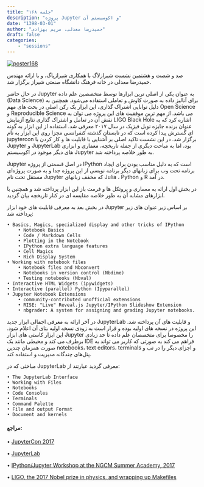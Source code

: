 ```yaml
---
title: "جلسه ۱۶۸"
description: "پروژه Jupyter و اکوسیستم آن"
date: "1398-03-01"
author: "حمیدرضا معدلی، مریم بهزادی"
draft: false
categories:
    - "sessions"
---
```

[![poster168](../../img/posters/poster168.jpg)](../../img/poster168.jpg)

صد و شصت و هشتمین نشست شیرازلاگ با همکاری شیرازپاگ، و با ارائه مهندس حمیدرضا معدلی در خانه فرهنگ دانشگاه صنعتی شیراز برگزار شد.

در حال حاضر Jupyter به عنوان یکی از اصلی ترین ابزارها توسط متخصصین علم داده (Data Science) برای آنالیز داده به صورت کاوش و تعاملی استفاده می‌شود. همچنین به دلیل توانایی اشتراک گذاری، این ابزار یک رکن اصلی در بحث های مهم Open Science  و Reproducible Science  می باشد. از مهم ترین موفقیت های این پروژه می توان به نقش آن در تعامل و  اشتراک گذاری نتایج آزمایش LIGO Black Hole اشاره کرد که به عنوان برنده جایزه نوبل فیزیک در سال ۲۰۱۷ معرفی شد. استفاده از این ابزار به گونه ای گسترش پیدا کرده است که در تابستان گذشته کنفرانسی مجزا روی این ابزار به نام jupytercon  برگزار شد. در این نشست تاکید اصلی بر آشنایی با قابلیت ها و کار کردن با Jupyter و JupyterLab بود، اما به مباحث دیگری از جمله تاریخچه، معماری و ابزاری های دیگر موجود در اکوسیستم Jupyter به طور خلاصه پرداخته شد.

Jupyter در اصل قسمتی از پروژه   IPython است که به دلیل مناسب بودن برای ایجاد برنامه تحت وب برای زبانهای دیگر برنامه نویسی از این پروژه جدا و به صورت پروژه‌ای مستقل تحت نام Jupyter که مخفف زبانهای Julia ، Python و R  در آمد. 

در بخش اول ارائه به معماری و پروتکل ها و فرمت باز این ابزار پرداخته شد و همچنین با ابزارهای مشابه آن به طور خلاصه مقایسه ای در کنار تاریخچه بیان گردید.

در بخش بعد به معرفی قابلیت های خود ابزار Jupyter بر اساس زیر عنوان های زیر پرداخته شد:

    • Basics, Magics, specialized display and other tricks of IPython
    	• Notebook Basics
    	• Code / Markdown Cells
    	• Plotting in the Notebook
    	• IPython extra language features
    	• Cell Magics
    	• Rich Display System
    • Working with notebook files
    	• Notebook files and Nbconvert
    	• Notebooks in version control (Nbdime)
    	• Testing notebooks (Nbval)
    • Interactive HTML Widgets (ipywidgets)
    • Interactive (parallel) Python (Ipyparallel)
    • Jupyter Notebook Extensions
        • community-contributed unofficial extensions
        • RISE: "Live" Reveal.js Jupyter/IPython Slideshow Extension
        • nbgrader: A system for assigning and grading Jupyter notebooks.

در آخر ارائه به معرفی اجمالی ابزار جدید JupyterLab و قابلیت های آن پرداخته شد. این پروژه در نسخه های اولیه بوده و قرار است به زودی نسخه اولیه بتای آن اعلام شود. این ابزار کاستی های ابزار  Jupyter را مخصوصا برای متخصصان علم داده تا حد زیادی برطرف می کند و محیطی مانند یک IDE فراهم می کند به صورتی که کاربر می تواند به صورت همزمان چندین 
notebooks، text editors، terminals و اجزای دیگر را در تب و پنل‌های چندگانه مدیریت و استفاده کند.

مباحثی که در JupyterLab معرفی گردید عبارتند از:

    • The JupyterLab Interface
    • Working with Files 
    • Notebooks
    • Code Consoles
    • Terminals
    • Command Palette
    • File and output Format
    • Document and kernels


#### مراجع:

• [JupyterCon 2017](https://conferences.oreilly.com/jupyter/jup-ny-2017 )

• [JupyterLab](https://towardsdatascience.com/jupyterlab-you-should-try-this-data-science-ui-for-jupyter-right-now-a799f8914bb3)

• [IPython/Jupyter Workshop at the NGCM Summer Academy, 2017](https://github.com/jupyter/ngcm-tutorial)

• [LIGO, the 2017 Nobel prize in physics, and wrapping up Makefiles](https://berkeley-stat159-f17.github.io/stat159-f17/lectures/08-ligo-make.html)





